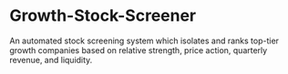 # Growth-Stock-Screener
An automated stock screening system which isolates and ranks top-tier growth companies based on relative strength, price action, quarterly revenue, and liquidity.
